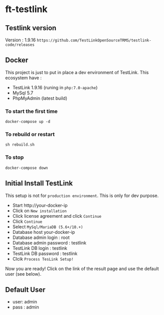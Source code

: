 # ft-testlink

## Testlink version
Version : 1.9.16
`https://github.com/TestLinkOpenSourceTRMS/testlink-code/releases`

## Docker
This project is just to put in place a dev environment of TestLink. This ecosystem have :
* TestLink 1.9.16 (runing in `php:7.0-apache`)
* MySql 5.7
* PhpMyAdmin (latest build)

### To start the first time
`docker-compose up -d`

### To rebuild or restart
`sh rebuild.sh`

### To stop
`docker-compose down`

## Initial Install TestLink
This setup is not for `production environment`. This is only for dev purpose.

* Start http://your-docker-ip
* Click on `New installation`
* Click license agreement and click `Continue`
* Click `Continue`
* Select `MySql/MariaDB (5.6+/10.+)`
* Database host your-docker-ip
* Database admin login : root
* Database admin password : testlink
* TestLink DB login : testlink
* TestLink DB password : testlink
* Clcik `Process TesLink Setup!`

Now you are ready! Click on the link of the result page and use the default user (see below).

## Default User
* user: admin
* pass : admin
